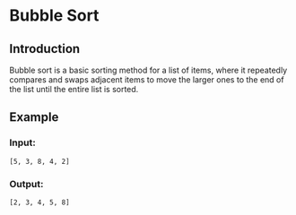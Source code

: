 # Bubble Sort

## Introduction
Bubble sort is a basic sorting method for a list of items, where it repeatedly compares and swaps adjacent items to move the larger ones to the end of the list until the entire list is sorted.

## Example
### Input:
```
[5, 3, 8, 4, 2]
```

### Output:
```
[2, 3, 4, 5, 8]
```

